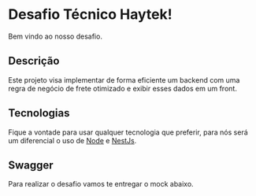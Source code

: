 # Desafio Técnico Haytek! 

Bem vindo ao nosso desafio.

## Descrição

Este projeto visa implementar de forma eficiente um backend com uma regra de negócio de frete otimizado e exibir esses dados em um front. 

## Tecnologias

Fique a vontade para usar qualquer tecnologia que preferir, para nós será um diferencial o uso de [Node](https://nodejs.org/en/) e [NestJs](https://nestjs.com/). 

## Swagger

Para realizar o desafio vamos te entregar o mock abaixo.